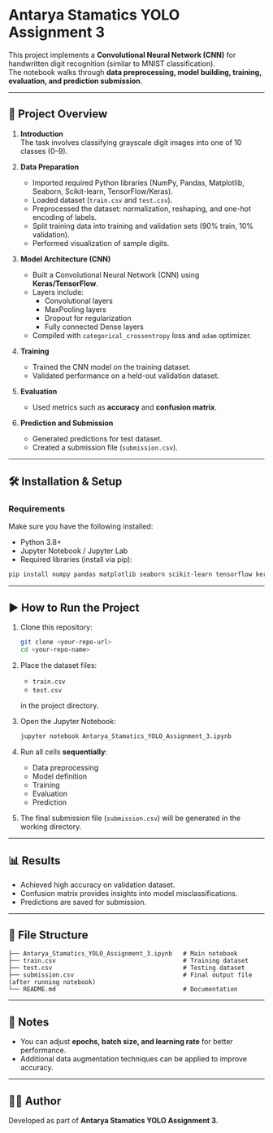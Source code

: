 # Antarya Stamatics YOLO Assignment 3

This project implements a **Convolutional Neural Network (CNN)** for handwritten digit recognition (similar to MNIST classification).  
The notebook walks through **data preprocessing, model building, training, evaluation, and prediction submission**.

---

## 🚀 Project Overview

1. **Introduction**  
   The task involves classifying grayscale digit images into one of 10 classes (0–9).  

2. **Data Preparation**  
   - Imported required Python libraries (NumPy, Pandas, Matplotlib, Seaborn, Scikit-learn, TensorFlow/Keras).  
   - Loaded dataset (`train.csv` and `test.csv`).  
   - Preprocessed the dataset: normalization, reshaping, and one-hot encoding of labels.  
   - Split training data into training and validation sets (90% train, 10% validation).  
   - Performed visualization of sample digits.  

3. **Model Architecture (CNN)**  
   - Built a Convolutional Neural Network (CNN) using **Keras/TensorFlow**.  
   - Layers include:
     - Convolutional layers
     - MaxPooling layers
     - Dropout for regularization
     - Fully connected Dense layers  
   - Compiled with `categorical_crossentropy` loss and `adam` optimizer.  

4. **Training**  
   - Trained the CNN model on the training dataset.  
   - Validated performance on a held-out validation dataset.  

5. **Evaluation**  
   - Used metrics such as **accuracy** and **confusion matrix**.  

6. **Prediction and Submission**  
   - Generated predictions for test dataset.  
   - Created a submission file (`submission.csv`).  

---

## 🛠️ Installation & Setup

### Requirements
Make sure you have the following installed:
- Python 3.8+
- Jupyter Notebook / Jupyter Lab
- Required libraries (install via pip):

```bash
pip install numpy pandas matplotlib seaborn scikit-learn tensorflow keras
```

---

## ▶️ How to Run the Project

1. Clone this repository:
   ```bash
   git clone <your-repo-url>
   cd <your-repo-name>
   ```

2. Place the dataset files:
   - `train.csv`
   - `test.csv`

   in the project directory.

3. Open the Jupyter Notebook:
   ```bash
   jupyter notebook Antarya_Stamatics_YOLO_Assignment_3.ipynb
   ```

4. Run all cells **sequentially**:
   - Data preprocessing
   - Model definition
   - Training
   - Evaluation
   - Prediction

5. The final submission file (`submission.csv`) will be generated in the working directory.

---

## 📊 Results

- Achieved high accuracy on validation dataset.
- Confusion matrix provides insights into model misclassifications.
- Predictions are saved for submission.

---

## 📂 File Structure

```
├── Antarya_Stamatics_YOLO_Assignment_3.ipynb   # Main notebook
├── train.csv                                   # Training dataset
├── test.csv                                    # Testing dataset
├── submission.csv                              # Final output file (after running notebook)
└── README.md                                   # Documentation
```

---

## 📌 Notes
- You can adjust **epochs, batch size, and learning rate** for better performance.
- Additional data augmentation techniques can be applied to improve accuracy.

---

## 👨‍💻 Author
Developed as part of **Antarya Stamatics YOLO Assignment 3**.  
